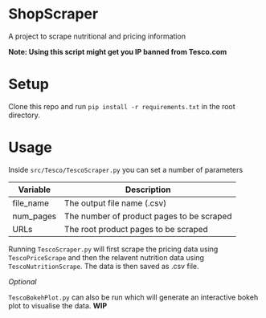 # ShopScraper
A project to scrape nutritional and pricing information

**Note: Using this script might get you IP banned from Tesco.com**

# Setup
Clone this repo and run `pip install -r requirements.txt` in the root directory.

# Usage
Inside `src/Tesco/TescoScraper.py` you can set a number of parameters

| Variable  | Description |
| ------------- | ------------- |
| file_name  | The output file name (.csv)  |
| num_pages  | The number of product pages to be scraped  |
| URLs  | The root product pages to be scraped  |

Running `TescoScraper.py` will first scrape the pricing data using `TescoPriceScrape` and then the relavent nutrition data using `TescoNutritionScrape`. The data is then saved as .csv file.


_Optional_

`TescoBokehPlot.py` can also be run which will generate an interactive bokeh plot to visualise the data. **WIP**
